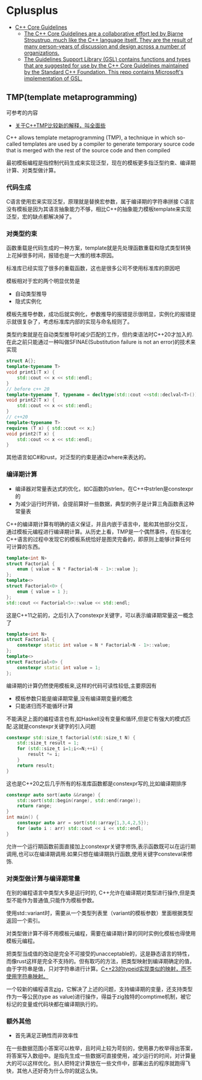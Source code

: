 # Cplusplus

- [C++ Core Guidelines](http://isocpp.github.io/CppCoreGuidelines/CppCoreGuidelines)
    - [The C++ Core Guidelines are a collaborative effort led by Bjarne Stroustrup, much like the C++ language itself. They are the result of many person-years of discussion and design across a number of organizations.](https://github.com/isocpp/CppCoreGuidelines)
    - [The Guidelines Support Library (GSL) contains functions and types that are suggested for use by the C++ Core Guidelines maintained by the Standard C++ Foundation. This repo contains Microsoft's implementation of GSL.](https://github.com/Microsoft/GSL)

## TMP(template metaprogramming)

可参考的内容

- [关于C++TMP比较新的解释，叫全面些](https://www.3dgep.com/beginning-cpp-template-programming/)

C++ allows template metaprogramming (TMP), a technique in which so-called templates are used by a compiler to generate temporary source code that is merged with the rest of the source code and then compiled

最初模板编程是指控制代码生成来实现泛型，现在的模板更多指泛型约束、编译期计算、对类型做计算。

### **代码生成**

C语言使用宏来实现泛型，原理就是替换宏参数，属于编译期的字符串拼接
C语言没有模板是因为其语言抽象能力不够，相比C++的抽象能力模板template来实现泛型，宏的缺点都解决掉了。

### **对类型约束**

函数重载是代码生成的一种方案，template就是先处理函数重载和隐式类型转换上花掉很多时间，报错也是一大推的根本原因。

标准库已经实现了很多的重载函数，这也是很多公司不使用标准库的原因吧

模板相对于宏的两个明显优势是
- 自动类型推导
- 隐式实例化

模板先推导参数，成功后就实例化，参数推导的报错提示很明显，实例化的报错提示就很复杂了，考虑标准库内部的实现与命名规则了。

类型约束就是在自动类型推导时减少匹配的工作，但约束语法时C++20才加入的.在此之前只能通过一种叫做SFINAE(Substitution failure is not an error)的技术来实现
```c++
struct A{};
template<typename T>
void print1(T x) {
    std::cout << x << std::endl;
}
// before c++ 20
template<typename T, typename = decltype(std::cout <<std::declval<T>())>
void print2(T x) {
    std::cout << x << std::endl;
}
// c++20
template<typename T>
requires (T x) { std::cout << x;}
void print2(T x) {
    std::cout << x << std::endl;
}
```
其他语言如C#和rust，对泛型的约束是通过where来表达的。

### **编译期计算**

- 编译器对常量表达式的优化，如C函数的strlen，在C++中strlen是constexpr的
- 为减少运行时开销，会提前算好一些数据，典型的例子是计算三角函数表这种常量表

C++的编译期计算有明确的语义保证，并且内嵌于语言中，能和其他部分交互，通过模板元编程进行编译期计算。从历史上看，TMP是一个偶然事件，在标准化C++语言的过程中发现它的模板系统恰好是图灵完备的，即原则上能够计算任何可计算的东西。

```c++
template<int N>
struct Factorial {
    enum { value = N * Factorial<N - 1>::value };
};
template<>
struct Factorial<0> {
    enum { value = 1 };
};
std::cout << Factorial<5>::value << std::endl;
```
这是C++11之前的，之后引入了constexpr关键字，可以表示编译期常量这一概念了
```c++
template<int N>
struct Factorial {
    constexpr static int value = N * Factorial<N - 1>::value;
};
template<>
struct Factorial<0> {
    constexpr static int value = 1;
};
```
编译期的计算仍然使用模板来,这样的代码可读性较低,主要原因有
- 模板参数只能是编译期常量,没有编译期变量的概念
- 只能递归而不能循环计算

不能满足上面的编程语言也有,如Haskell没有变量和循环,但是它有强大的模式匹配.这就是constexpr关键字的引入问题
```c++
constexpr std::size_t factorial(std::size_t N) {
    std::size_t result = 1;
    for (std::size_t i=1;i<=N;++i) {
        result *= i;
    }
    return result;
}
```
这也是C++20之后几乎所有的标准库函数都是constexpr写的,比如编译期排序
```c++
constexpr auto sort(auto &&range) {
    std::sort(std::begin(range), std::end(range));
    return range;
}
int main() {
    constexpr auto arr = sort(std::array{1,3,4,2,5});
    for (auto i : arr) std::cout << i << std::endl;
}
```
允许一个运行期函数前面直接加上constexpr关键字修饰,表示函数既可以在运行期调用,也可以在编译期调用.如果只想在编译期执行函数,使用关键字consteval来修饰.

### **对类型做计算与编译期常量**

在别的编程语言中类型大多是运行时的, C++允许在编译期对类型进行操作,但是类型不能作为普通值,只能作为模板参数。

使用std::variant时，需要从一个类型列表里（variant的模板参数）里面根据类型返回一个索引。

对类型做计算不得不用模板元编程，需要在编译期计算的同时实例化模板也得使用模板元编程。

把类型当成值的改动是完全不可接受的unacceptable的，这是静态语言的特性，而像rust这样是完全不支持的。但有取巧的方法，把类型映射到编译期确定的值，由于字符串是值，只对字符串进行计算。[C++23的typeid实现类似的映射，而不使用字符串映射。](https://godbolt.org/z/GK4KjqKMc)

一个较新的编程语言[zig](https://ziglang.org/)，它解决了上述的问题，支持编译期的变量，还支持类型作为一等公民(type as value)进行操作，得益于zig独特的comptime机制，被它标记的变量或代码块都在编译期执行的。

### 额外其他

- 首先满足正确性而非效率性

在一些数据范围小答案可以枚举，且时间上较为苛刻的，使用暴力枚举得出答案，将答案写入数组中。是指先生成一些数据可直接使用，减少运行的时间，对计算量大的可以这样优化。别人把特定计算放在一些文件中，部署出去的程序就跑得飞快，其他人还好奇为什么你的就这么快。

